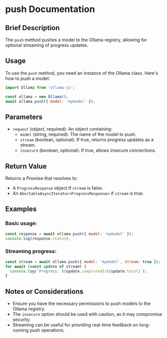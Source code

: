 # push Documentation

## Brief Description
The `push` method pushes a model to the Ollama registry, allowing for optional streaming of progress updates.

## Usage
To use the `push` method, you need an instance of the Ollama class. Here's how to push a model:

```javascript
import Ollama from 'ollama-js';

const ollama = new Ollama();
await ollama.push({ model: 'mymodel' });
```

## Parameters
- `request` (object, required): An object containing:
  - `model` (string, required): The name of the model to push.
  - `stream` (boolean, optional): If true, returns progress updates as a stream.
  - `insecure` (boolean, optional): If true, allows insecure connections.

## Return Value
Returns a Promise that resolves to:
- A `ProgressResponse` object if `stream` is false.
- An `AbortableAsyncIterator<ProgressResponse>` if `stream` is true.

## Examples

### Basic usage:
```javascript
const response = await ollama.push({ model: 'mymodel' });
console.log(response.status);
```

### Streaming progress:
```javascript
const stream = await ollama.push({ model: 'mymodel', stream: true });
for await (const update of stream) {
  console.log(`Progress: ${update.completed}/${update.total}`);
}
```

## Notes or Considerations
- Ensure you have the necessary permissions to push models to the Ollama registry.
- The `insecure` option should be used with caution, as it may compromise security.
- Streaming can be useful for providing real-time feedback on long-running push operations.